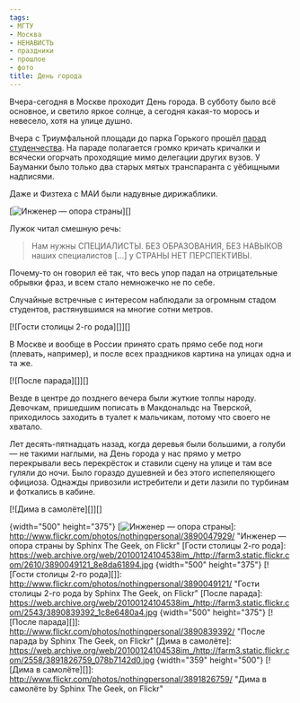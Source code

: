 ```yaml
---
tags:
- МГТУ
- Москва
- НЕНАВИСТЬ
- праздники
- прошлое
- фото
title: День города
---
```


Вчера-сегодня в Москве проходит День города. В субботу было всё
основное, и светило яркое солнце, а сегодня какая-то морось и невесело,
хотя на улице душно.

Вчера с Триумфальной площади до парка Горького прошёл [парад
студенчества][]. На параде полагается громко кричать кричалки и всячески
огорчать проходящие мимо делегации других вузов. У Бауманки было только
два старых мятых транспаранта с уёбищными надписями.

Даже и Физтеха с МАИ были надувные дирижаблики.

[![Инженер — опора страны][]][]

Лужок читал смешную речь:

> Нам нужны СПЕЦИАЛИСТЫ. БЕЗ ОБРАЗОВАНИЯ, БЕЗ НАВЫКОВ наших специалистов
> \[…\] у СТРАНЫ НЕТ ПЕРСПЕКТИВЫ.

Почему-то он говорил её так, что весь упор падал на отрицательные
обрывки фраз, и всем стало немножечко не по себе.

Случайные встречные с интересом наблюдали за огромным стадом студентов,
растянувшимся на многие сотни метров.

[![Гости столицы 2-го рода][]][]

В Москве и вообще в России принято срать прямо себе под ноги (плевать,
например), и после всех праздников картина на улицах одна и та же.

[![После парада][]][]

Везде в центре до позднего вечера были жуткие толпы народу. Девочкам,
пришедшим пописать в Макдональдс на Тверской, приходилось заходить в
туалет к мальчикам, потому что своего не хватало.

Лет десять-пятнадцать назад, когда деревья были большими, а голуби — не
такими наглыми, на День города у нас прямо у метро перекрывали весь
перекрёсток и ставили сцену на улице и там все гуляли до ночи. Было
гораздо душевней и без этого испепеляющего официоза. Однажды привозили
истребители и дети лазили по турбинам и фоткались в кабине.

[![Дима в самолёте][]][]

  [парад студенчества]: http://www.flickr.com/photos/nothingpersonal/tags/парадстудентов2009/
  [Инженер — опора страны]: https://web.archive.org/web/20100124104538im_/http://farm3.static.flickr.com/2488/3890047929_2fbe4170aa.jpg
  {width="500" height="375"}
  [![Инженер — опора страны][]]: http://www.flickr.com/photos/nothingpersonal/3890047929/
    "Инженер — опора страны by Sphinx The Geek, on Flickr"
  [Гости столицы 2-го рода]: https://web.archive.org/web/20100124104538im_/http://farm3.static.flickr.com/2610/3890049121_8e8da61894.jpg
  {width="500" height="375"}
  [![Гости столицы 2-го рода][]]: http://www.flickr.com/photos/nothingpersonal/3890049121/
    "Гости столицы 2-го рода by Sphinx The Geek, on Flickr"
  [После парада]: https://web.archive.org/web/20100124104538im_/http://farm3.static.flickr.com/2543/3890839392_1c8e6480a4.jpg
  {width="500" height="375"}
  [![После парада][]]: http://www.flickr.com/photos/nothingpersonal/3890839392/
    "После парада by Sphinx The Geek, on Flickr"
  [Дима в самолёте]: https://web.archive.org/web/20100124104538im_/http://farm3.static.flickr.com/2558/3891826759_078b7142d0.jpg
  {width="359" height="500"}
  [![Дима в самолёте][]]: http://www.flickr.com/photos/nothingpersonal/3891826759/
    "Дима в самолёте by Sphinx The Geek, on Flickr"
